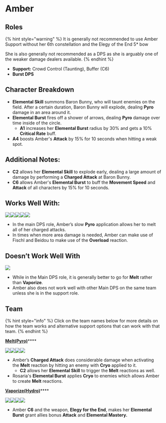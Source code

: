 # Amber

## Roles

{% hint style="warning" %}
It is generally not recommended to use Amber Support without her 6th constellation and the Elegy of the End 5\* bow

She is also generally not recommended as a DPS as she is arguably one of the weaker damage dealers available.
{% endhint %}

* **Support:** Crowd Control (Taunting), Buffer (C6)
* **Burst DPS**

## Character Breakdown

* **Elemental Skill** summons Baron Bunny, who will taunt enemies on the field. After a certain duration, Baron Bunny will explode, dealing **Pyro** damage in an area around it.
* **Elemental Burst** fires off a shower of arrows, dealing **Pyro** damage over time inside of the circle.
  * **A1** increases her **Elemental Burst** radius by 30% and gets a 10% **Critical Rate** buff.
* **A4** boosts Amber's **Attack** by 15% for 10 seconds when hitting a weak spot.

## Additional Notes:

* **C2** allows her **Elemental Skill** to explode early, dealing a large amount of damage by performing a **Charged Attack** at Baron Bunny.
* **C6** allows Amber's **Elemental Burst** to buff the **Movement Speed** and **Attack** of all characters by 15% for 10 seconds.

## Works Well With:

![](../../.gitbook/assets/Element\_Anemo.webp)![](../../.gitbook/assets/Element\_Cryo.webp)![](../../.gitbook/assets/Element\_Electro.webp)![](../../.gitbook/assets/Element\_Pyro.webp)![](../../.gitbook/assets/Element\_Geo.webp)

* In the main DPS role, Amber’s slow **Pyro** application allows her to melt all of her charged attacks.
* In times when more area damage is needed, Amber can make use of Fischl and Beidou to make use of the **Overload** reaction.

## Doesn’t Work Well With

![](../../.gitbook/assets/Element\_Hydro.webp)

* While in the Main DPS role, it is generally better to go for **Melt** rather than **Vaporize**.
* Amber also does not work well with other Main DPS on the same team unless she is in the support role.

## Team

{% hint style="info" %}
Click on the team names below for more details on how the team works and alternative support options that can work with that team.
{% endhint %}

[**Melt(Pyro)**](../../teams/melt.md)****

![](../../.gitbook/assets/ui\_avataricon\_amber.png)![](../../.gitbook/assets/UI\_AvatarIcon\_Rosaria.png)![](../../.gitbook/assets/UI\_AvatarIcon\_Zhongli.png)![](../../.gitbook/assets/UI\_AvatarIcon\_Bennett.png)

* Amber’s **Charged Attack** does considerable damage when activating the **Melt** reaction by hitting an enemy with **Cryo** applied to it.
  * **C2** allows her **Elemental Skill** to trigger the **Melt** reactions as well.
* Rosaria's **Elemental Burst** applies **Cryo** to enemies which allows Amber to create **Melt** reactions.

[**Vaporize(Hydro)**](../../teams/vaporize.md)****

![](../../.gitbook/assets/ui\_avataricon\_tartaglia.png)![](../../.gitbook/assets/UI\_AvatarIcon\_Xiangling.png)![](../../.gitbook/assets/ui\_avataricon\_amber.png)![](../../.gitbook/assets/UI\_AvatarIcon\_Bennett.png)

* Amber **C6** and the weapon, **Elegy for the End**, makes her **Elemental Burst** grant allies bonus **Attack** and **Elemental Mastery.**
